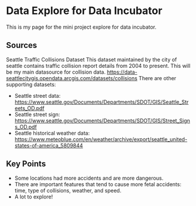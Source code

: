 # Data Explore for Data Incubator
This is my page for the mini project explore for data incubator. 

## Sources
Seattle Traffic Collisions Dataset This dataset maintained by the city of seattle contains traffic collision report details from 2004 to present. This will be my main datasource for collision data. https://data-seattlecitygis.opendata.arcgis.com/datasets/collisions
There are other supporting datasets:

- Seattle street data: https://www.seattle.gov/Documents/Departments/SDOT/GIS/Seattle_Streets_OD.pdf
- Seattle street sign: https://www.seattle.gov/Documents/Departments/SDOT/GIS/Street_Signs_OD.pdf
- Seattle historical weather data: https://www.meteoblue.com/en/weather/archive/export/seattle_united-states-of-america_5809844

## Key Points
- Some locations had more accidents and are more dangerous.
- There are important features that tend to cause more fetal accidents: time, type of collisions, weather, and speed.
- A lot to explore!
